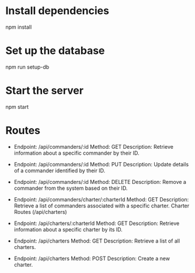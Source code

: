 # Install dependencies

npm install

# Set up the database

npm run setup-db

# Start the server

npm start

# Routes

- Endpoint: /api/commanders/:id
  Method: GET
  Description: Retrieve information about a specific commander by their ID.

- Endpoint: /api/commanders/:id
  Method: PUT
  Description: Update details of a commander identified by their ID.

- Endpoint: /api/commanders/:id
  Method: DELETE
  Description: Remove a commander from the system based on their ID.

- Endpoint: /api/commanders/charter/:charterId
  Method: GET
  Description: Retrieve a list of commanders associated with a specific charter.
  Charter Routes (/api/charters)

- Endpoint: /api/charters/:charterId
  Method: GET
  Description: Retrieve information about a specific charter by its ID.

- Endpoint: /api/charters
  Method: GET
  Description: Retrieve a list of all charters.

- Endpoint: /api/charters
  Method: POST
  Description: Create a new charter.
